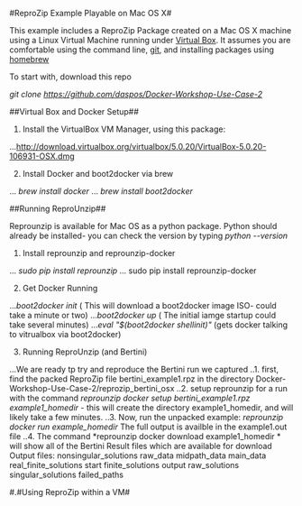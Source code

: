 
#ReproZip Example Playable on Mac OS X#

This example includes a ReproZip Package created on a Mac OS X machine using a Linux Virtual Machine running under 
[Virtual Box](https://www.virtualbox.org/wiki/VirtualBox). It assumes you are comfortable using the command line,
[git](https://git-scm.com/), and installing packages using [homebrew](http://brew.sh/)


To start with, download this repo

*git clone https://github.com/daspos/Docker-Workshop-Use-Case-2*

##Virtual Box and Docker Setup##

1. Install the VirtualBox VM Manager, using this package:


...http://download.virtualbox.org/virtualbox/5.0.20/VirtualBox-5.0.20-106931-OSX.dmg

2. Install Docker and boot2docker via brew

... *brew install docker*
... *brew install boot2docker*


##Running ReproUnzip##

Reprounzip is available for Mac OS as a python package. Python should already be installed- you can
check the version by typing *python --version*

1. Install reprounzip and reprounzip-docker

... *sudo pip install reprounzip* 
... sudo pip install reprounzip-docker

2. Get Docker Running

..._boot2docker init_   ( This will download a boot2docker image ISO- could take a minute or two)
...*boot2docker up*     ( The initial iamge startup could take several minutes)
...*eval "$(boot2docker shellinit)"*  (gets docker talking to vitrualbox via boot2docker)

3. Running ReproUnzip (and Bertini)

...We are ready tp try and reproduce the Bertini run we captured 
..1. first, find the packed ReproZip file bertini\_example1.rpz in the directory Docker-Workshop-Use-Case-2/reprozip\_bertini\_osx
..2. setup reprounzip for a run with the command *reprounzip docker setup bertini\_example1.rpz example1\_homedir* - this will create the directory example1\_homedir, and will likely take a few minutes.
..3. Now, run the unpacked example: *reprounzip docker run example\_homedir*   The full output is availble in the example1.out file 
..4. The command *reprounzip docker download example1\_homedir * will show all of the Bertini Result files which are available for download
Output files:
    nonsingular_solutions
    raw_data
    midpath_data
    main_data
    real_finite_solutions
    start
    finite_solutions
    output
    raw_solutions
    singular_solutions
    failed_paths

#.#Using ReproZip within a VM#
 

